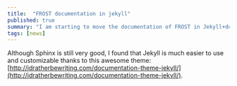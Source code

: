 ```yaml
---
title:  "FROST documentation in jekyll"
published: true
summary: "I am starting to move the documentation of FROST in Jekyll+documentation-theme."
tags: [news]
---
```


Although Sphinx is still very good, I found that Jekyll is much easier to use and customizable thanks to this awesome theme: [http://idratherbewriting.com/documentation-theme-jekyll/](http://idratherbewriting.com/documentation-theme-jekyll/).
